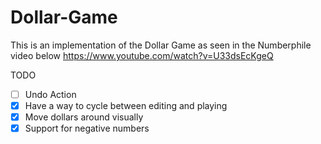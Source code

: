# Dollar-Game
 
This is an implementation of the Dollar Game as seen in the Numberphile video below
https://www.youtube.com/watch?v=U33dsEcKgeQ

TODO

- [ ] Undo Action
- [x] Have a way to cycle between editing and playing
- [x] Move dollars around visually
- [x] Support for negative numbers
